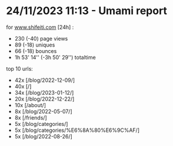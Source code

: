 # 24/11/2023 11:13 - Umami report
for www.shifeiti.com [24h] :

 - 230 (-40) page views
 - 89 (-18) uniques
 - 66 (-18) bounces
 - 1h 53' 14'' (-3h 50' 29'') totaltime


top 10 urls:
 - 42x [/blog/2022-12-09/]
 - 40x [/]
 - 34x [/blog/2023-01-12/]
 - 20x [/blog/2022-12-22/]
 - 10x [/about/]
 - 8x [/blog/2022-05-07/]
 - 8x [/friends/]
 - 5x [/blog/categories/]
 - 5x [/blog/categories/%E6%8A%80%E6%9C%AF/]
 - 5x [/blog/2022-08-26/]


